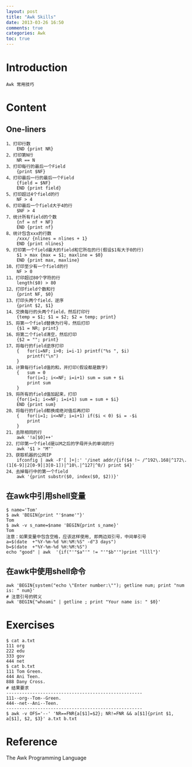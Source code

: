 ```yaml
---
layout: post
title: "Awk Skills"
date: 2013-03-26 16:50
comments: true
categories: Awk
toc: true
---
```

# Introduction
    Awk 常用技巧
<!--more-->
# Content
## One-liners  
    1、打印行数
	    END {print NR}
	2、打印第N行
	    NR == N
	3、打印每行的最后一个Field
	    {print $NF}
	4、打印最后一行的最后一个Field
	    {field = $NF}
	    END {print field}
	5、打印超过4个field的行
	    NF > 4
	6、打印最后一个field大于4的行
	    $NF > 4
	7、统计所有field的个数
	    {nf = nf + NF}
	    END {print nf}
	8、统计包含xxx的行数
	    /xxx/ {nlines = nlines + 1}
	    END {print nlines}
	9、打印第一个field最大的field和它所在的行(假设$1有大于0的行)
	    $1 > max {max = $1; maxline = $0}
	    END {print max, maxline}
	10、打印至少有一个field的行
	    NF > 0
	11、打印超过80个字符的行
	    length($0) > 80
	12、打印field个数和行
	    {print NF, $0}
	13、打印头两个field，逆序
	    {print $2, $1}
	14、交换每行的头两个field，然后打印行
	    {temp = $1; $1 = $2; $2 = temp; print}
	15、将第一个field替换为行号，然后打印
	    {$1 = NR; print}
	16、将第二个field清空，然后打印
	    {$2 = ""; print}
	17、将每行的field逆序打印
		{   for(i=NF; i>0; i=i-1) printf("%s ", $i)
		    printf("\n")
		}    
	18、计算每行field值的和，并打印(假设都是数字)
        {   sum = 0
            for(i=1; i<=NF; i=i+1) sum = sum + $i
        	print sum
        }
	19、将所有的field值加起来，打印
	    {for(i=1; i<=NF; i=i+1) sum = sum + $i}
	    END {print sum}
	20、将每行的field都换成绝对值后再打印
        {   for(i=1; i<=NF; i=i+1) if($i < 0) $i = -$i
            print 
        }
	21、去除相同的行
	    awk '!a[$0]++'
	22、打印第一个field是以M之后的字母开头的单词的行
	    awk '$1 > "M"'
	23、获取机器的公网IP
		ifconfig | awk -F'[ ]+|:' '/inet addr/{if($4 !~ /^192\.168|^172\.(1[6-9]|2[0-9]|3[0-1])|^10\.|^127|^0/) print $4}' 
    24、去掉每行中的第一个field
	    awk '{print substr($0, index($0, $2))}'
## 在awk中引用shell变量
    $ name='Tom'
	$ awk 'BEGIN{print "'$name'"}'
	Tom
	$ awk -v s_name=$name 'BEGIN{print s_name}'
	Tom
	注意：如果变量中包含空格，应该这样使用, 即两边双引号，中间单引号
    a=$(date  +"%Y-%m-%d %H:%M:%S" -d"3 days")
    b=$(date  +"%Y-%m-%d %H:%M:%S")
    echo "good" | awk  '{if("'"$a"'" != "'"$b"'")print "llll"}'
## 在awk中使用shell命令
    awk 'BEGIN{system("echo \"Enter number:\""); getline num; print "num is: " num}'
	# 注意引号的转义
	awk 'BEGIN{"whoami" | getline ; print "Your name is: " $0}'
# Exercises
    $ cat a.txt 
	111 org
	222 edu
	333 gov 
	444 net 
	$ cat b.txt 
	111 Tom Green.
	444 Ani Teen.
	888 Dany Cross. 
	# 结果要求
	----------------------------------------------------
	111--org--Tom--Green.
	444--net--Ani--Teen.
	----------------------------------------------------
	$ awk -v OFS='--' 'NR==FNR{a[$1]=$2}; NR!=FNR && a[$1]{print $1, a[$1], $2, $3}' a.txt b.txt 
# Reference
The Awk Programming Language
